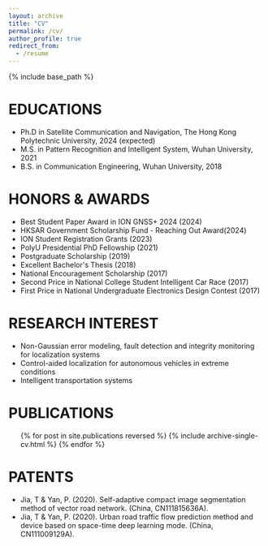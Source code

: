```yaml
---
layout: archive
title: "CV"
permalink: /cv/
author_profile: true
redirect_from:
  - /resume
---
```


{% include base_path %}

EDUCATIONS
======
* Ph.D in Satellite Communication and Navigation, The Hong Kong Polytechnic University, 2024 (expected)
* M.S. in Pattern Recognition and Intelligent System, Wuhan University, 2021
* B.S. in Communication Engineering, Wuhan University, 2018

HONORS & AWARDS
======
* Best Student Paper Award in ION GNSS+ 2024 (2024)
* HKSAR Government Scholarship Fund - Reaching Out Award(2024)
* ION Student Registration Grants	(2023)
* PolyU Presidential PhD Fellowship	(2021)
* Postgraduate Scholarship	(2019)
* Excellent Bachelor's Thesis	(2018)
* National Encouragement Scholarship	(2017)
* Second Price in National College Student Intelligent Car Race	(2017)
* First Price in National Undergraduate Electronics Design Contest	(2017)

  
RESEARCH INTEREST
======
* Non-Gaussian error modeling, fault detection and integrity monitoring for localization systems
* Control-aided localization for autonomous vehicles in extreme conditions
* Intelligent transportation systems


PUBLICATIONS 
======
  <ul>{% for post in site.publications reversed %}
    {% include archive-single-cv.html %}
  {% endfor %}</ul>


PATENTS
======
* Jia, T & Yan, P. (2020). Self-adaptive compact image segmentation method of vector road network. (China, CN111815636A).
* Jia, T & Yan, P. (2020). Urban road traffic flow prediction method and device based on space-time deep learning mode. (China, CN111009129A).

<!-- Talks
======
  <ul>{% for post in site.talks reversed %}
    {% include archive-single-talk-cv.html  %}
  {% endfor %}</ul>
  
Teaching
======
  <ul>{% for post in site.teaching reversed %}
    {% include archive-single-cv.html %}
  {% endfor %}</ul>
  
Service and leadership
======
* Currently signed in to 43 different slack teams -->
